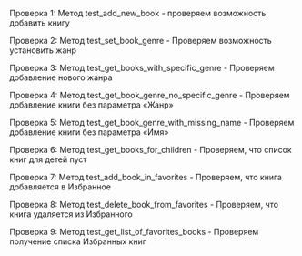 Проверка 1: 
Метод test_add_new_book -
проверяем возможность добавить книгу


Проверка 2:
Метод test_set_book_genre - 
Проверяем возможность установить жанр

Проверка 3:
Метод test_get_books_with_specific_genre -
Проверяем добавление нового жанра

Проверка 4:
Метод test_get_book_genre_no_specific_genre -
Проверяем добавление книги без параметра «Жанр»

Проверка 5:
Метод test_get_book_genre_with_missing_name -
Проверяем добавление книги без параметра «Имя»

Проверка 6:
Метод test_get_books_for_children -
Проверяем, что список книг для детей пуст

Проверка 7:
Метод test_add_book_in_favorites -
Проверяем, что книга добавляется в Избранное

Проверка 8:
Метод test_delete_book_from_favorites -
Проверяем, что книга удаляется из Избранного

Проверка 9:
Метод test_get_list_of_favorites_books -
Проверяем получение списка Избранных книг
